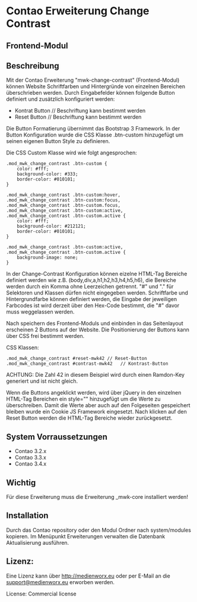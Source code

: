 # Contao Erweiterung Change Contrast

## Frontend-Modul

Beschreibung
-----------------------

Mit der Contao Erweiterung "mwk-change-contrast" (Frontend-Modul) können Website Schriftfarben und Hintergründe von einzelnen Bereichen überschrieben werden. Durch Eingabefelder können folgende Button definiert und zusätzlich konfiguriert werden:

* Kontrat Button // Beschriftung kann bestimmt werden
* Reset Button  // Beschriftung kann bestimmt werden

Die Button Formatierung übernimmt das Bootstrap 3 Framework. In der Button Konfiguration wurde die CSS Klasse .btn-custom hinzugefügt um seinen eigenen Button Style zu definieren.

Die CSS Custom Klasse wird wie folgt angesprochen:

```
.mod_mwk_change_contrast .btn-custom {
    color: #fff;
    background-color: #333;
    border-color: #010101;
}

.mod_mwk_change_contrast .btn-custom:hover,
.mod_mwk_change_contrast .btn-custom:focus,
.mod_mwk_change_contrast .btn-custom.focus,
.mod_mwk_change_contrast .btn-custom:active,
.mod_mwk_change_contrast .btn-custom.active {
    color: #fff;
    background-color: #212121;
    border-color: #010101;
}

.mod_mwk_change_contrast .btn-custom:active,
.mod_mwk_change_contrast .btn-custom.active {
    background-image: none;
}
```

In der Change-Contrast Konfiguration können eizelne HTML-Tag Bereiche definiert werden wie z.B. (body,div,a,h1,h2,h3,h4,h5,h6), die Bereiche werden durch ein Komma ohne Leerzeichen getrennt. "#" und "." für Selektoren und Klassen dürfen nicht eingegeben werden. Schriftfarbe und Hintergrundfarbe können definiert werden, die Eingabe der jeweiligen Farbcodes ist wird derzeit über den Hex-Code bestimmt, die "#" davor muss weggelassen werden.

Nach speichern des Frontend-Moduls und einbinden in das Seitenlayout erscheinen 2 Buttons auf der Website. Die Positionierung der Buttons kann über CSS frei bestimmt werden.

CSS Klassen:

```
.mod_mwk_change_contrast #reset-mwk42 // Reset-Button
.mod_mwk_change_contrast #contrast-mwk42   // Kontrast-Button

```

ACHTUNG:
Die Zahl 42 in diesem Beispiel wird durch einen Ramdon-Key generiert und ist nicht gleich.


Wenn die Buttons angeklickt werden, wird über jQuery in den einzelnen HTML-Tag Bereichen ein style="" hinzugefügt um die Werte zu überschreiben. Damit die Werte aber auch auf den Folgeseiten gespeichert bleiben wurde ein Cookie JS Framework eingesetzt. Nach klicken auf den Reset Button werden die HTML-Tag Bereiche wieder zurückgesetzt.


System Vorraussetzungen
-----------------------

 * Contao 3.2.x
 * Contao 3.3.x
 * Contao 3.4.x

Wichtig
--------

Für diese Erweiterung muss die Erweiterung _mwk-core installiert werden!


Installation
------------

Durch das Contao repository oder den Modul Ordner nach system/modules kopieren. Im Menüpunkt Erweiterungen verwalten
die Datenbank Aktualisierung ausführen.

Lizenz:
-------

Eine Lizenz kann über http://medienworx.eu oder per E-Mail an die support@medienworx.eu erworben werden.

License: Commercial license
